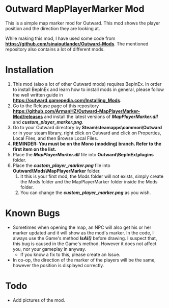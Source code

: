 # Outward MapPlayerMarker Mod
This is a simple map marker mod for Outward.
This mod shows the player position and the direction they are looking at.

While making this mod, I have used some code from __https://github.com/sinaioutlander/Outward-Mods__. The mentioned repository also contains a lot of different mods.

# Installation
1. This mod (also a lot of other Outward mods) requires BepInEx. In order to install BepInEx and learn how to install mods in general, please follow the well written guide in __https://outward.gamepedia.com/Installing_Mods__.
1. Go to the Release page of this repository __https://github.com/ArmanHZ/Outward-MapPlayerMarker-Mod/releases__ and install the latest versions of _**MapPlayerMarker.dll**_ and _**custom_player_marker.png**_.
1. Go to your Outward directory by **Steam\steamapps\common\Outward** or in your steam library, right click on Outward and click on Properties, Local Files, and then Browse Local Files.
1. **REMINDER: You must be on the Mono (modding) branch. Refer to the first item on the list.**
1. Place the _**MapPlayerMarker.dll**_ file into **Outward\BepInEx\plugins** folder.
1. Place the _**custom_player_marker.png**_ file into **Outward\Mods\MapPlayerMarker** folder.
   1. It this is your first mod, the Mods folder will not exists, simply create the Mods folder and the MapPlayerMarker folder inside the Mods folder.
   1. You can change the _**custom_player_marker.png**_ as you wish.

# Known Bugs
* Sometimes when opening the map, an NPC will also get his or her marker updated and it will show as the mod's marker. In the code, I always use the Game's method **_IsAI()_** before drawing. I suspect that, this bug is caused in the Game's method. However it does not affect you, nor your gameplay in anyway.
  * If you know a fix to this, please create an Issue.
* In co-op, the direction of the marker of the players will be the same, however the position is displayed correctly.

# Todo
* Add pictures of the mod.
